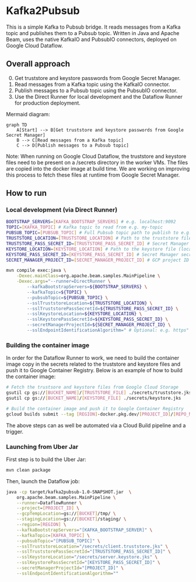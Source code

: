 # Kafka2Pubsub
This is a simple Kafka to Pubsub bridge. It reads messages from a Kafka topic and publishes them to a Pubsub topic. Written in Java and Apache Beam, uses the native KafkaIO and PubsubIO connectors, deployed on Google Cloud Dataflow.

## Overall approach
0. Get truststore and keystore passwords from Google Secret Manager.
1. Read messages from a Kafka topic using the KafkaIO connector.
2. Publish messages to a Pubsub topic using the PubsubIO connector.
3. Use the Direct Runner for local development and the Dataflow Runner for production deployment.

Mermaid diagram:
```mermaid
graph TD
    A[Start] --> B[Get truststore and keystore passwords from Google Secret Manager]
    B --> C[Read messages from a Kafka topic]
    C --> D[Publish messages to a Pubsub topic]
```

Note: When running on Google Cloud Dataflow, the truststore and keystore files need to be present on a /secrets directory in the worker VMs. The files are copied into the docker image at build time. We are working on improving this process to fetch these files at runtime from Google Secret Manager.

## How to run
### Local development (via Direct Runner)

```bash
BOOTSTRAP_SERVERS=[KAFKA_BOOTSTRAP_SERVERS] # e.g. localhost:9092
TOPIC=[KAFKA_TOPIC] # Kafka topic to read from e.g. my-topic
PUBSUB_TOPIC=[PUBSUB_TOPIC] # Full Pubsub topic path to publish to e.g. projects/my-project/topics/my-topic
TRUSTSTORE_LOCATION=[TRUSTSTORE_LOCATION] # Path to the truststore file (local to the machine / worker)
TRUSTSTORE_PASS_SECRET_ID=[TRUSTSTORE_PASS_SECRET_ID] # Secret Manager secret ID for the truststore password 
KEYSTORE_LOCATION=[KEYSTORE_LOCATION] # Path to the keystore file (local to the machine / worker)
KEYSTORE_PASS_SECRET_ID=[KEYSTORE_PASS_SECRET_ID] # Secret Manager secret ID for the keystore password
SECRET_MANAGER_PROJECT_ID=[SECRET_MANAGER_PROJECT_ID] # GCP project ID where the secrets are stored

mvn compile exec:java \
    -Dexec.mainClass=org.apache.beam.samples.MainPipeline \
    -Dexec.args="--runner=DirectRunner \
        --kafkaBootstrapServers=${BOOTSTRAP_SERVERS} \
        --kafkaTopic=${TOPIC} \
        --pubsubTopic=${PUBSUB_TOPIC} \
        --sslTruststoreLocation=${TRUSTSTORE_LOCATION} \
        --sslTruststorePassSecretId=${TRUSTSTORE_PASS_SECRET_ID} \
        --sslKeystoreLocation=${KEYSTORE_LOCATION} \
        --sslKeystorePassSecretId=${KEYSTORE_PASS_SECRET_ID} \
        --secretManagerProjectId=${SECRET_MANAGER_PROJECT_ID} \
        --sslEndpointIdentificationAlgorithm=" # Optional: e.g. https"
```

### Building the container image

In order for the Dataflow Runner to work, we need to build the container image copy in the secrets related to the truststore and keystore files and push it to Google Container Registry. Below is an example of how to build the container image:

```bash
# Fetch the trustsore and keystore files from Google Cloud Storage
gsutil cp gs://[BUCKET_NAME]/[TRUSTSTORE_FILE] ./secrets/truststore.jks
gsutil cp gs://[BUCKET_NAME]/[KEYSTORE_FILE] ./secrets/keystore.jks

# Build the container image and push it to Google Container Registry
gcloud builds submit --tag [REGION]-docker.pkg.dev/[PROJECT_ID]/[REPO_NAME]/[IMAGE_NAME] .
```

The above steps can as well be automated via a Cloud Build pipeline and a trigger.

### Launching from Uber Jar

First step is to build the Uber Jar:

```bash
mvn clean package
```

Then, launch the Dataflow job:

```bash
java -cp target/kafka2pubsub-1.0-SNAPSHOT.jar  \
    org.apache.beam.samples.MainPipeline \
    --runner=DataflowRunner \
    --project=[PROJECT_ID] \
    --gcpTempLocation=gs://[BUCKET]/tmp/ \
    --stagingLocation=gs://[BUCKET]/staging/ \
    --region=[REGION] \
    --kafkaBootstrapServers="[KAFKA_BOOTSTRAP_SERVER]" \
    --kafkaTopic=[KAFKA_TOPIC] \
    --pubsubTopic="[PUBSUB_TOPIC]" \
    --sslTruststoreLocation="/secrets/client.truststore.jks" \
    --sslTruststorePassSecretId="[TRUSTSTORE_PASS_SECRET_ID]" \
    --sslKeystoreLocation="/secrets/server.keystore.jks" \
    --sslKeystorePassSecretId="[KEYSTORE_PASS_SECRET_ID]" \
    --secretManagerProjectId="[PROJECT_ID]" \
    --sslEndpointIdentificationAlgorithm=""
```